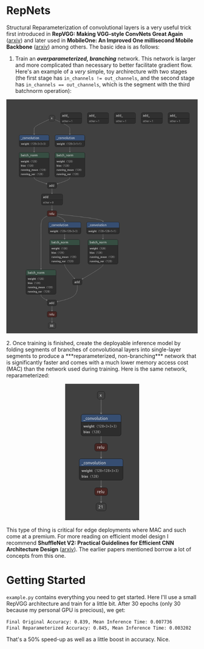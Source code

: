 # RepNets
Structural Reparameterization of convolutional layers is a very useful trick first introduced in **RepVGG: Making VGG-style ConvNets Great Again** ([arxiv](https://arxiv.org/abs/2101.03697)) and later used in **MobileOne: An Improved One millisecond Mobile Backbone** ([arxiv](https://arxiv.org/abs/2206.04040)) among others. The basic idea is as follows:  
1. Train an ***overparameterized, branching*** network. This network is larger and more complicated than necessary to better facilitate gradient flow. Here's an example of a *very* simple, toy archirecture with two stages (the first stage has `in_channels != out_channels`, and the second stage has `in_channels == out_channels`, which is the segment with the third batchnorm operation):  
<p align="center">
  <img src="assets/overparemeterized.png" />
</p>
2. Once training is finished, create the deployable inference model by folding segments of branches of convolutional layers into single-layer segments to produce a ***reparameterized, non-branching*** network that is significantly faster and comes with a much lower memory access cost (MAC) than the network used during training. Here is the same network, reparameterized:  
<p align="center">
  <img src="assets/reparameterized.png" />
</p>


This type of thing is critical for edge deployments where MAC and such come at a premium. For more reading on efficient model design I recommend **ShuffleNet V2: Practical Guidelines for Efficient CNN Architecture Design** ([arxiv](https://arxiv.org/abs/1807.11164)). The earlier papers mentioned borrow a lot of concepts from this one.

# Getting Started
`example.py` contains everything you need to get started. Here I'll use a small RepVGG architecture and train for a little bit. After 30 epochs (only 30 because my personal GPU is precious), we get:

```
Final Original Accuracy: 0.839, Mean Inference Time: 0.007736
Final Reparameterized Accuracy: 0.845, Mean Inference Time: 0.003202
```

That's a 50% speed-up as well as a little boost in accuracy. Nice.


